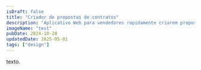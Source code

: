 ```yaml
---
isDraft: false
title: "Criador de propostas de contratos"
description: "Aplicativo Web para vendedores rapidamente criarem propostas visualmente atraentes em instantes."
imageName: "test"
pubDate: 2024-10-20
updatedDate: 2025-05-01
tags: ["design"]
---
```


texto.